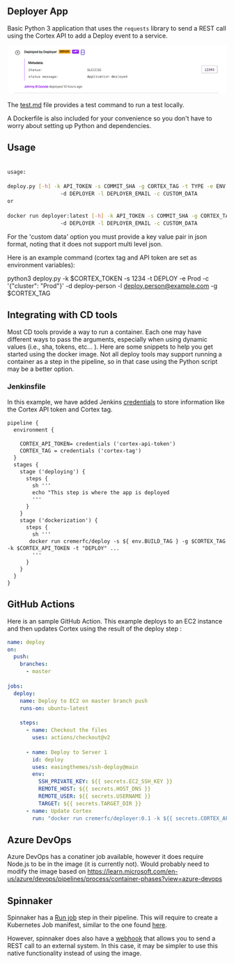 ## Deployer App

Basic Python 3 application that uses the `requests` library to send a REST call using the Cortex API to add a Deploy event to a service.

![Deploy Event](img/deploy-event.png)

The [test.md](test.md) file provides a test command to run a test locally.

A Dockerfile is also included for your convenience so you don't have to worry about setting up Python and dependencies.

## Usage

```bash

usage: 

deploy.py [-h] -k API_TOKEN -s COMMIT_SHA -g CORTEX_TAG -t TYPE -e ENV
                 -d DEPLOYER -l DEPLOYER_EMAIL -c CUSTOM_DATA
or

docker run deployer:latest [-h] -k API_TOKEN -s COMMIT_SHA -g CORTEX_TAG -t TYPE -e ENV
                 -d DEPLOYER -l DEPLOYER_EMAIL -c CUSTOM_DATA
```

For the 'custom data' option you must provide a key value pair in json format, noting that it does not support multi level json. 

Here is an example command (cortex tag and API token are set as environment variables):

python3 deploy.py -k $CORTEX_TOKEN -s 1234 -t DEPLOY -e Prod -c '{"cluster": "Prod"}' -d deploy-person -l deploy.person@example.com  -g $CORTEX_TAG


## Integrating with CD tools

Most CD tools provide a way to run a container. Each one may have different ways to pass the arguments, especially when using dynamic values (i.e., sha, tokens, etc... ). Here are some snippets to help you get started using the docker image. Not all deploy tools may support running a container as a step in the pipeline, so in that case using the Python script may be a better option.

### Jenkinsfile

In this example, we have added Jenkins [credentials](https://www.jenkins.io/doc/book/using/using-credentials/) to store information like the Cortex API token and Cortex tag.

```shell
pipeline {
  environment {

    CORTEX_API_TOKEN= credentials ('cortex-api-token')
    CORTEX_TAG = credentials ('cortex-tag')
  }
  stages {
    stage ('deploying') {
      steps {
        sh '''
        echo "This step is where the app is deployed
        '''
      }
    }
    stage ('dockerization') {
      steps {
        sh '''
       docker run cremerfc/deploy -s ${ env.BUILD_TAG } -g $CORTEX_TAG -k $CORTEX_API_TOKEN -t "DEPLOY" ...
        '''
      }
    }
  }
}
```

## GitHub Actions

Here is an sample GitHub Action. This example deploys to an EC2 instance and then updates Cortex using the result of the deploy step :

```yaml
name: deploy
on:
  push:
    branches:
      - master

jobs:
  deploy:
    name: Deploy to EC2 on master branch push
    runs-on: ubuntu-latest

    steps:
      - name: Checkout the files
        uses: actions/checkout@v2

      - name: Deploy to Server 1
        id: deploy
        uses: easingthemes/ssh-deploy@main
        env:
          SSH_PRIVATE_KEY: ${{ secrets.EC2_SSH_KEY }}
          REMOTE_HOST: ${{ secrets.HOST_DNS }}
          REMOTE_USER: ${{ secrets.USERNAME }}
          TARGET: ${{ secrets.TARGET_DIR }}
      - name: Update Cortex
        run: "docker run cremerfc/deployer:0.1 -k ${{ secrets.CORTEX_API_TOKEN }} -s ${{ github.sha }} -d 'GitHub Actions' -g ${{ secrets.CORTEX_TAG}} -t 'DEPLOY' -e Prod -c '{\"cluster\": \"Prod\" , \"status\": ${{ steps.deploy.outcome }}}' -l email@example.com"


```

## Azure DevOps

Azure DevOps has a conatiner job available, however it does require Node.js to be in the image (it is currently not). Would probably need to modify the image based on https://learn.microsoft.com/en-us/azure/devops/pipelines/process/container-phases?view=azure-devops

## Spinnaker

Spinnaker has a [Run job](https://spinnaker.io/docs/reference/pipeline/stages/#run-job) step in their pipeline. This will require to create a Kubernetes Job manifest, similar to the one found [here](https://docs.liquibase.com/workflows/liquibase-community/using-the-run-job-pipeline-stage-with-spinnaker.html).

However, spinnaker does also have a [webhook](https://spinnaker.io/docs/reference/pipeline/stages/#webhook) that allows you to send a REST call to an external system. In this case, it may be simpler to use this native functionality instead of using the image.

